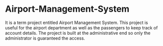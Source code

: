 # Airport-Management-System
It is a term project entitled Airport Management System. This project is useful for the airport department as well as the passengers to keep track of account details. The project is built at the administrative end so only the administrator is guaranteed the access.
